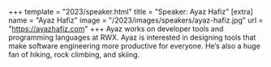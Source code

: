 +++
template = "2023/speaker.html"
title = "Speaker: Ayaz Hafiz"
[extra]
  name = "Ayaz Hafiz"
  image = "/2023/images/speakers/ayaz-hafiz.jpg"
  url = "https://ayazhafiz.com"
+++
Ayaz works on developer tools and programming languages at RWX. Ayaz is interested in designing tools that make software engineering more productive for everyone. He’s also a huge fan of hiking, rock climbing, and skiing.